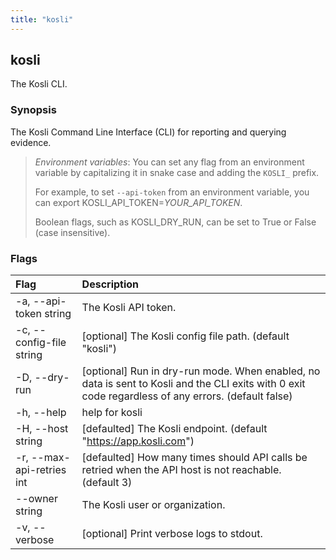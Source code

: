 ```yaml
---
title: "kosli"
---
```


## kosli

The Kosli CLI.

### Synopsis

The Kosli Command Line Interface (CLI) for reporting and querying evidence.

> _Environment variables_:
> You can set any flag from an environment variable by capitalizing it in snake case and adding the `KOSLI_` prefix.
> 
> For example, to set `--api-token` from an environment variable, you can export KOSLI_API_TOKEN=*YOUR_API_TOKEN*.
> 
> Boolean flags, such as KOSLI_DRY_RUN, can be set to True or False (case insensitive). 
  

### Flags
| Flag | Description                                                                                                                                         |
| :--- |:----------------------------------------------------------------------------------------------------------------------------------------------------|
|    -a, --api-token string  | The Kosli API token.                                                                                                                                |
|    -c, --config-file string  | [optional] The Kosli config file path. (default "kosli")                                                                                            |
|    -D, --dry-run  | [optional] Run in dry-run mode. When enabled, no data is sent to Kosli and the CLI exits with 0 exit code regardless of any errors. (default false) |
|    -h, --help  | help for kosli                                                                                                                                      |
|    -H, --host string  | [defaulted] The Kosli endpoint. (default "https://app.kosli.com")                                                                                   |
|    -r, --max-api-retries int  | [defaulted] How many times should API calls be retried when the API host is not reachable. (default 3)                                              |
|        --owner string  | The Kosli user or organization.                                                                                                                     |
|    -v, --verbose  | [optional] Print verbose logs to stdout.                                                                                                            |


